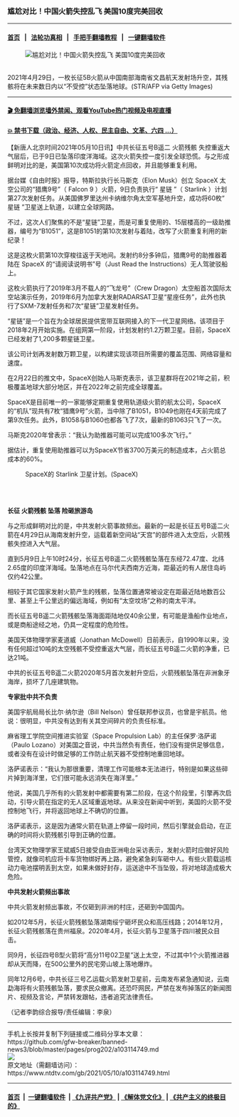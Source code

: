 ### 尴尬对比！中国火箭失控乱飞 美国10度完美回收
------------------------

#### [首页](https://github.com/gfw-breaker/banned-news3/blob/master/README.md) &nbsp;&nbsp;|&nbsp;&nbsp; [法轮功真相](https://github.com/begood0513/basic/blob/master/README.md)  &nbsp;&nbsp;|&nbsp;&nbsp; [手把手翻墙教程](https://github.com/gfw-breaker/guides/wiki)  &nbsp;&nbsp;|&nbsp;&nbsp; [一键翻墙软件](https://github.com/gfw-breaker/nogfw/blob/master/README.md)  



<div><div class="featured_image">
 <figure>
  <img alt="尴尬对比！中国火箭失控乱飞 美国10度完美回收" src="https://i.ntdtv.com/assets/uploads/2021/05/GettyImages-1232586805-2-800x450.jpg"/>
 </figure><br/>
 <span class="caption">
  2021年4月29日，一枚长征5B火箭从中国南部海南省文昌航天发射场升空，其残骸将在未来数日内以“不受控”状态坠落地球。(STR/AFP via Getty Images)
 </span>
</div>
</div><hr/>

#### [ 🎬  免翻墙浏览墙外禁闻、观看YouTube热门视频及电视直播](https://github.com/gfw-breaker/HelloWorld)

#### [ 💥  禁书下载（政治、经济、人权、民主自由、文革、六四 ...）](https://github.com/gfw-breaker/books/blob/master/README.md)

<div><div class="post_content" itemprop="articleBody">
 <p>
  【新唐人北京时间2021年05月10日讯】中共长征五号B遥二
  <ok href="https://www.ntdtv.com/gb/火箭残骸.htm">
   火箭残骸
  </ok>
  失控重返大气层后，已于9日已坠落印度洋海域。这次火箭失控一度引发全球恐慌。与之形成鲜明对比的是，美国第10次成功将火箭定点回收，并且能够重复利用。
 </p>
 <p>
  据台媒《自由时报》报导，特斯拉执行长马斯克（Elon Musk）创立
  <ok href="https://www.ntdtv.com/gb/spacex.htm">
   SpaceX
  </ok>
  太空公司的“猎鹰9号”（
  <ok href="https://www.ntdtv.com/gb/falcon-9.htm">
   Falcon 9
  </ok>
  ）火箭，9日负责执行“
  <ok href="https://www.ntdtv.com/gb/星链.htm">
   星链
  </ok>
  ”（
  <ok href="https://www.ntdtv.com/gb/starlink.htm">
   Starlink
  </ok>
  ）计划第27次发射任务。从美国佛罗里达州卡纳维尔角太空军基地升空，成功将60枚“
  <ok href="https://www.ntdtv.com/gb/星链.htm">
   星链
  </ok>
  ”卫星送上轨道，以建立全球网路。
 </p>
 <p>
  不过，这次人们聚焦的不是“星链”卫星，而是可重复使用的、15层楼高的一级助推器，编号为“B1051”，这是B1051的第10次发射与着陆，改写了火箭重复利用的新纪录！
 </p>
 <p>
  这是这枚火箭第10次穿梭往返于天地间。发射约8分多钟后，猎鹰9号的助推器着陆在
  <ok href="https://www.ntdtv.com/gb/spacex.htm">
   SpaceX
  </ok>
  的“请阅读说明书”号（Just Read the Instructions）无人驾驶驳船上。
 </p>
 <div class="video_fit_container">
 </div>
 <p>
  这枚火箭执行了2019年3月不载人的“飞龙号”（Crew Dragon）太空船首次国际太空站演示任务，2019年6月为加拿大发射RADARSAT卫星“星座任务”，此外也执行了SXM-7发射任务和7次“星链”卫星发射任务。
 </p>
 <p>
  “星链”是一个旨在为全球居民提供宽带互联网接入的下一代卫星网络。该项目于2018年2月开始实施。在组网第一阶段，计划发射约1.2万颗卫星。目前，SpaceX已经发射了1,200多颗星链卫星。
 </p>
 <p>
  该公司计划再发射数万颗卫星，以构建实现该项目所需要的覆盖范围、网络容量和速度。
 </p>
 <p>
  在2月22日的推文中，SpaceX创始人马斯克表示，该卫星群将在2021年之前，积极覆盖地球大部分地区，并在2022年之前完成全球覆盖。
 </p>
 <p>
  SpaceX是目前唯一的一家能够定期重复使用轨道级火箭的航太公司，SpaceX的“机队”现共有7枚“猎鹰9号”火箭，当中除了B1051，B1049也刚在4天前完成了第9次任务。此外，B1058与B1060也都各飞了7次，最新的B1063只飞了一次。
 </p>
 <p>
  马斯克2020年曾表示：“我认为助推器可能可以完成100多次飞行。”
 </p>
 <p>
  据估计，重复使用助推器可以为SpaceX节省3700万美元的制造成本，占火箭总成本的60%。
 </p>
 <figure class="wp-caption alignnone" id="attachment_102881469" style="width: 600px">
  <ok href="https://i.ntdtv.com/assets/uploads/2020/06/1592786410806.jpg">
   <img alt="" class="size-medium wp-image-102881469" src="https://i.ntdtv.com/assets/uploads/2020/06/1592786410806-600x338.jpg"/>
  </ok>
  <br/><figcaption class="wp-caption-text">
   SpaceX的
   <ok href="https://www.ntdtv.com/gb/starlink.htm">
    Starlink
   </ok>
   卫星计划。(SpaceX)
  </figcaption><br/>
 </figure><br/>
 <p>
  <strong>
   长征
   <ok href="https://www.ntdtv.com/gb/火箭残骸.htm">
    火箭残骸
   </ok>
   坠落 险砸旅游岛
  </strong>
 </p>
 <p>
  与之形成鲜明对比的是，中共发射火箭事故频出。最新的一起是长征五号B遥二火箭在4月29日从海南发射升空，运载着新空间站“天宫”的部件进入太空后，火箭残骸失控进入大气层。
 </p>
 <p>
  直到5月9日上午10时24分，长征五号B遥二火箭残骸坠落在东经72.47度、北纬2.65度的印度洋海域。坠落地点在马尔代夫西南方近海，距最近的有人居住岛屿仅约42公里。
 </p>
 <p>
  相较于其它国家发射火箭产生的残骸，坠落位置通常被设定在距最近陆地数百公里、甚至上千公里远的偏远海域，例如有“太空坟场”之称的南太平洋。
 </p>
 <p>
  而长征五号B遥二火箭残骸坠落海面距陆地仅40余公里，有可能是渔船作业地点，或是商船途经之地，仍具一定程度的危险性。
 </p>
 <p>
  美国天体物理学家麦道威（Jonathan McDowell）日前表示，自1990年以来，没有任何超过10吨的太空残骸不受控重返大气层，而长征五号B遥二火箭的净重，已达21吨。
 </p>
 <p>
  中共的长征五号B遥二火箭2020年5月首次发射升空后，火箭残骸坠落在非洲象牙海岸，损坏了几座建筑物。
 </p>
 <p>
  <strong>
   专家批中共不负责
  </strong>
 </p>
 <p>
  美国宇航局局长比尔·纳尔逊（Bill Nelson）曾任联邦参议员，也曾是宇航员。他说：很明显，中共没有达到有关其空间碎片的负责任标准。
 </p>
 <p>
  麻省理工学院空间推进实验室（Space Propulsion Lab）的主任保罗‧洛萨诺（Paulo Lozano）对美国之音说，中共当然负有责任，他们没有提供足够信息，或者没有在设计时做足够的工作防止航天器不受控制地重回地球。
 </p>
 <p>
  洛萨诺表示：“我认为那很重要，清理工作可能根本无法进行，特别是如果这些碎片掉到海洋里，它们很可能永远消失在海洋里。”
 </p>
 <p>
  他说，美国几乎所有的火箭发射中都需要有第二阶段，在这个阶段里，引擎再次启动，引导火箭在指定的无人区域重返地球。从来没在新闻中听到，美国的火箭不受控制地飞行，并将返回地球上不确切的位置。
 </p>
 <p>
  洛萨诺表示，这是因为通常火箭在轨道上停留一段时间，然后引擎就会启动，在正确的时间将火箭残骸引导到正确的位置。
 </p>
 <p>
  台湾天文物理学家王斌威5日接受自由亚洲电台采访表示，发射火箭时应做好风险管控，就像司机应将卡车货物绑好再上路，避免紧急刹车砸中人。有些火箭载运核动力电池摆明丢到太空，如果未做好封存，运送途中不当坠毁，将对地球造成极大危险。
 </p>
 <p>
  <strong>
   中共发射火箭频出事故
  </strong>
 </p>
 <p>
  中共火箭发射频出事故，不仅砸到非洲的村庄，还砸到中国国内。
 </p>
 <p>
  如2012年5月，长征火箭残骸坠落湖南绥宁砸坏民众和高压线路；2014年12月，长征火箭残骸落在贵州福泉。2020年4月，长征火箭与卫星落于四川被民众目击。
 </p>
 <p>
  同9月，长征四号B型火箭将“高分11号02卫星”送上太空，不过其中1个火箭推进器却从天而降，在500公里外的民宅旁山坡上落地爆炸。
 </p>
 <p>
  同年12月6号，中共长征三号乙运载火箭发射卫星前，云南发布紧急通知说，云南勐海将有火箭残骸坠落，要求民众撤离。还恐吓网民，严禁在发布掉落区的新闻图片、视频及言论，严禁转发跟帖，违者追究法律责任。
 </p>
 <p>
  （记者李韵综合报导/责任编辑：李泉）
 </p>
 <div class="single_ad">
 </div>
</div>
</div>
<hr/>
手机上长按并复制下列链接或二维码分享本文章：<br/>
https://github.com/gfw-breaker/banned-news3/blob/master/pages/prog202/a103114749.md <br/>
<a href='https://github.com/gfw-breaker/banned-news3/blob/master/pages/prog202/a103114749.md'><img src='https://github.com/gfw-breaker/banned-news3/blob/master/pages/prog202/a103114749.md.png'/></a> <br/>
原文地址（需翻墙访问）：https://www.ntdtv.com/gb/2021/05/10/a103114749.html


------------------------
#### [首页](https://github.com/gfw-breaker/banned-news3/blob/master/README.md) &nbsp;|&nbsp; [一键翻墙软件](https://github.com/gfw-breaker/nogfw/blob/master/README.md) &nbsp;| [《九评共产党》](https://github.com/gfw-breaker/9ping.md/blob/master/README.md#九评之一评共产党是什么) | [《解体党文化》](https://github.com/gfw-breaker/jtdwh.md/blob/master/README.md) | [《共产主义的终极目的》](https://github.com/gfw-breaker/gczydzjmd.md/blob/master/README.md)


<img src='http://gfw-breaker.win/banned-news3/pages/prog202/a103114749.md' width='0px' height='0px'/>